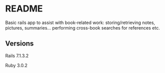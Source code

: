 # README

Basic rails app to assist with book-related work: storing/retrieving notes, pictures, summaries... performing cross-book searches for references etc.  

## Versions

Rails 7.1.3.2

Ruby 3.0.2
